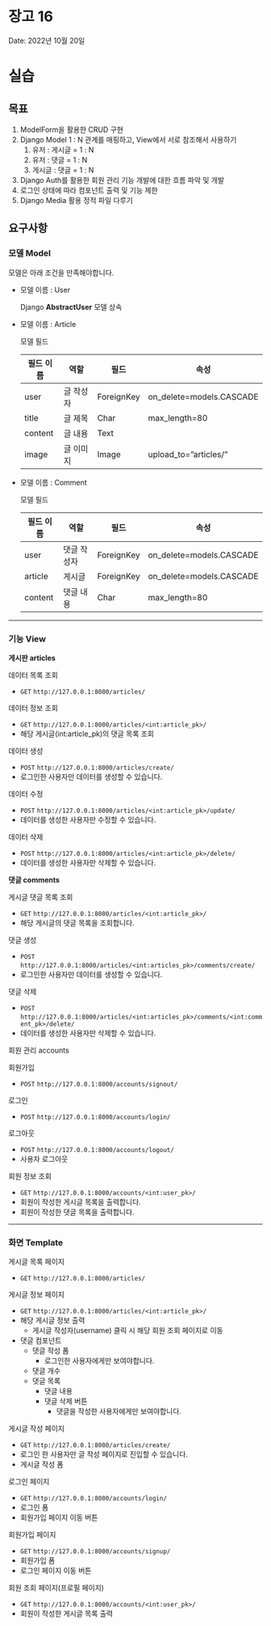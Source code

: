 # 장고 16

Date: 2022년 10월 20일

# 실습

## 목표

1. ModelForm을 활용한 CRUD 구현
2. Django Model 1 : N 관계를 매핑하고, View에서 서로 참조해서 사용하기
    1. 유저 : 게시글 = 1 : N
    2. 유저 : 댓글 = 1 : N
    3. 게시글 : 댓글 = 1 : N
3. Django Auth를 활용한 회원 관리 기능 개발에 대한 흐름 파악 및 개발
4. 로그인 상태에 따라 컴포넌트 출력 및 기능 제한
5. Django Media 활용 정적 파일 다루기

## 요구사항

### 모델 Model

모델은 아래 조건을 만족해야합니다.

- 모델 이름 : User
  
    Django **AbstractUser** 모델 상속
    
- 모델 이름 : Article
  
    모델 필드
    
    | 필드 이름 | 역할 | 필드 | 속성 |
    | --- | --- | --- | --- |
    | user | 글 작성자 | ForeignKey | on_delete=models.CASCADE |
    | title | 글 제목 | Char | max_length=80 |
    | content | 글 내용 | Text |  |
    | image | 글 이미지 | Image | upload_to=”articles/” |

- 모델 이름 : Comment
  
    모델 필드
    
    | 필드 이름 | 역할 | 필드 | 속성 |
    | --- | --- | --- | --- |
    | user | 댓글 작성자 | ForeignKey | on_delete=models.CASCADE |
    | article | 게시글 | ForeignKey | on_delete=models.CASCADE |
    | content | 댓글 내용 | Char | max_length=80 |

---

### 기능 View

**게시판 articles** 

데이터 목록 조회

- `GET` `http://127.0.0.1:8000/articles/`

데이터 정보 조회

- `GET` `http://127.0.0.1:8000/articles/<int:article_pk>/`
- 해당 게시글(int:article_pk)의 댓글 목록 조회

데이터 생성

- `POST` `http://127.0.0.1:8000/articles/create/`
- 로그인한 사용자만 데이터를 생성할 수 있습니다.

데이터 수정

- `POST` `http://127.0.0.1:8000/articles/<int:article_pk>/update/`
- 데이터를 생성한 사용자만 수정할 수 있습니다.

데이터 삭제

- `POST` `http://127.0.0.1:8000/articles/<int:article_pk>/delete/`
- 데이터를 생성한 사용자만 삭제할 수 있습니다.

**댓글 comments**

게시글 댓글 목록 조회

- `GET` `http://127.0.0.1:8000/articles/<int:article_pk>/`
- 해당 게시글의 댓글 목록을 조회합니다.

댓글 생성

- `POST` `http://127.0.0.1:8000/articles/<int:articles_pk>/comments/create/`
- 로그인한 사용자만 데이터를 생성할 수 있습니다.

댓글 삭제

- `POST` `http://127.0.0.1:8000/articles/<int:articles_pk>/comments/<int:comment_pk>/delete/`
- 데이터를 생성한 사용자만 삭제할 수 있습니다.

회원 관리 accounts 

회원가입

- `POST` `http://127.0.0.1:8000/accounts/signout/`

로그인

- `POST` `http://127.0.0.1:8000/accounts/login/`

로그아웃

- `POST` `http://127.0.0.1:8000/accounts/logout/`
- 사용자 로그아웃

회원 정보 조회

- `GET` `http://127.0.0.1:8000/accounts/<int:user_pk>/`
- 회원이 작성한 게시글 목록을 출력합니다.
- 회원이 작성한 댓글 목록을 출력합니다.

---

### 화면 Template

게시글 목록 페이지

- `GET` `http://127.0.0.1:8000/articles/`

게시글 정보 페이지

- `GET` `http://127.0.0.1:8000/articles/<int:article_pk>/`
- 해당 게시글 정보 출력
    - 게시글 작성자(username) 클릭 시 해당 회원 조회 페이지로 이동
- 댓글 컴포넌트
    - 댓글 작성 폼
        - 로그인한 사용자에게만 보여야합니다.
    - 댓글 개수
    - 댓글 목록
        - 댓글 내용
        - 댓글 삭제 버튼
            - 댓글을 작성한 사용자에게만 보여야합니다.

게시글 작성 페이지

- `GET` `http://127.0.0.1:8000/articles/create/`
- 로그인 한 사용자만 글 작성 페이지로 진입할 수 있습니다.
- 게시글 작성 폼

로그인 페이지

- `GET` `http://127.0.0.1:8000/accounts/login/`
- 로그인 폼
- 회원가입 페이지 이동 버튼

회원가입 페이지

- `GET` `http://127.0.0.1:8000/accounts/signup/`
- 회원가입 폼
- 로그인 페이지 이동 버튼

회원 조회 페이지(프로필 페이지)

- `GET` `http://127.0.0.1:8000/accounts/<int:user_pk>/`
- 회원이 작성한 게시글 목록 출력